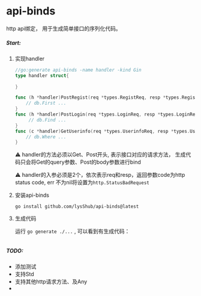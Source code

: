 # api-binds

http api绑定， 用于生成简单接口的序列化代码。

##### Start:

1. 实现handler

   ```go
   //go:generate api-binds -name handler -kind Gin
   type handler struct{
       
   }
   
   func (h *handler)PostRegist(req *types.RegistReq, resp *types.RegistResp)(code int, err error){
       // db.First ...
   }
   func (h *handler)PostLogin(req *types.LoginReq, resp *types.LoginResp)(code int, err error){
        // db.Find ...
   }
   func (c *handler)GetUserinfo(req *types.UserinfoReq, resp *types.UserinfoResp)(code int, err error){
       // db.Where ...
   }
   ```

   :warning: handler的方法必须以Get、Post开头, 表示接口对应的请求方法， 生成代码只会将Get的query参数、Post的body参数进行bind

   :warning: handler的入参必须是2个，依次表示req和resp，返回参数code为http status code, err 不为nil将设置为`http.StatusBadRequest`

2. 安装api-binds

   ```shell
   go install github.com/lysShub/api-binds@latest
   ```

3. 生成代码

   运行 `go generate ./...` , 可以看到有生成代码：

   ```go
   ```

   

   

##### TODO:

- 添加测试
- 支持Std
- 支持其他http请求方法、及Any
- 